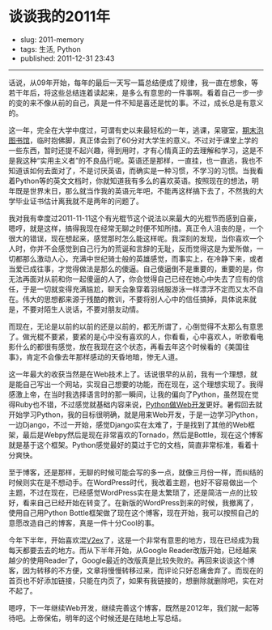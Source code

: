 # 谈谈我的2011年

- slug: 2011-memory
- tags: 生活, Python
- published: 2011-12-31 23:43

---------

话说，从09年开始，每年的最后一天写一篇总结便成了规律，我一直在想象，等若干年后，将这些总结连着读起来，是多么有意思的一件事啊。看着自己一步一步的变的来不像从前的自己，真是一件不知是喜还是忧的事。不过，成长总是有意义的。

这一年，完全在大学中度过，可谓有史以来最轻松的一年，逃课，呆寝室，[期末泡图书馆][1]，临时抱佛脚，真正体会到了60分对大学生的意义。不过对于课堂上学的一些东西，暂时还提不起兴趣，得到用时，才有心情真正的去理解和学习，这是不是我这种“实用主义者”的不良品行呢。英语还是那样，一直挂，也一直逃，我也不知道该如何去面对了，不是讨厌英语，而确实是一种习惯，不学习的习惯。当我看着Python等的英文文档时，你就知道我有多么的喜欢英语。按照现在的想法，明年既是世界末日，那么就当作我的英语元年吧，不能再这样搞下去了，不然我的大学毕业证书估计离我就不是两年的问题了。

我对我有幸度过2011-11-11这个有光棍节这个说法以来最大的光棍节而感到自豪，嗯哼，就是这样，搞得我现在经常无聊之时便不知所措。真正令人沮丧的是，一个很大的错误，现在想起来，感觉那时怎么能这样呢。我深刻的发现，当你喜欢一个人时，你并不会感觉到自己行为的荒诞和言辞的无耻，反而觉得这是为爱所做，一切都那么激动人心，充满中世纪骑士般的英雄感觉，而事实上，在冷静下来，或者当爱已成往事，才觉得做法是那么的傻逼。自己傻逼倒不是重要的，重要的是，你无法再面对从前和你一起傻逼的人了，你会觉得自己已经在她心中失去了应有的信任，于是一切就变得充满尴尬，聊天会象穿着羽绒服游泳一样漂浮不定而又太不自在。伟大的思想都来源于残酷的教训，不要将别人心中的信任搞掉，具体说来就是，不要对陌生人说话，不要对朋友动情。

而现在，无论是以前的以前的还是以前的，都无所谓了，心倒觉得不太那么有意思了。做光棍不要紧，要紧的是心中没有喜欢的人，你看看，心中喜欢人，听歌看电影什么的都很有感觉，放在我现在这个状态，再看去年这个时候看的《美国往事》，肯定不会像去年那样感动的天昏地暗，惨无人道。

这一年最大的收获当然是在Web技术上了。话说很早的从前，我有一个理想，就是能自己写出一个网站，实现自己想要的功能，而在现在，这个理想实现了。我得感激上帝，在当时我选择语言时的那一瞬间，让我的偏向了Python，虽然现在觉得Ruby也不错，不过感觉就基础内容来说，[Python做Web开发][2]更好。暑假回去就开始学习Python，我的目标很明确，就是用来Web开发，于是一边学习Python，一边Django，不过一开始，感觉Django实在太难了，于是找到了其他的Web框架，最后是Webpy然后是现在非常喜欢的Tornado，然后是Bottle，现在这个博客就是基于这个框架。Python感觉最好的莫过于它的文档，简直非常标准，看着十分爽快。

至于博客，还是那样，无聊的时候可能会写的多一点，就像三月份一样，而纠结的时候则实在是不想动手。在WordPress时代，我改着主题，也好不容易做出一个主题，不过在现在，已经感觉WordPress实在是太繁琐了，还是简洁一点的比较好，看来自己已经开始在转变了。在新版的WordPress到来的时候，我撤离了，使用自己用Python Bottle框架做了现在这个博客，现在开始，我可以按照自己的意愿改造自己的博客，真是一件十分Cool的事。

今年下半年，开始喜欢混[V2ex][3]了，这是一个非常有意思的地方，现在已经成为我每天都要去去的地方。而从下半年开始，从Google Reader改版开始，已经越来越少的使用Reader了，Google最近的改版真是比较失败的。再回来谈谈这个博客，因为转移的不方便，文章将慢慢转移过来，而评论只好忍痛舍弃了。而现在的首页也不好添加链接，只能在内页了，如果有我链接的，想删除就删除吧，实在对不起了。

嗯哼，下一年继续Web开发，继续完善这个博客，既然是2012年，我们就一起等待吧。上帝保佑，明年的这个时候还是在陆地上写总结。

[1]: /like-gaokao
[2]: /python-web-things
[3]: http://www.v2ex.com
